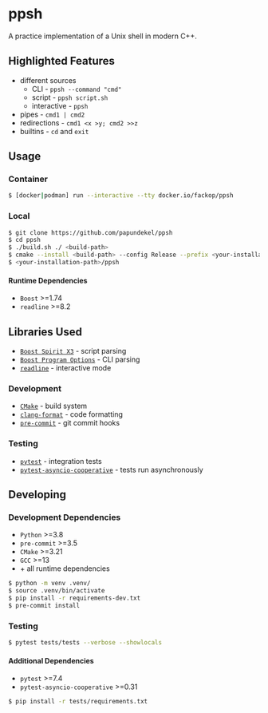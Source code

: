# ppsh

A practice implementation of a Unix shell in modern C++.

## Highlighted Features

- different sources
  - CLI - `ppsh --command "cmd"`
  - script - `ppsh script.sh`
  - interactive - `ppsh`
- pipes - `cmd1 | cmd2`
- redirections - `cmd1 <x >y; cmd2 >>z`
- builtins - `cd` and `exit`

## Usage

### Container

```bash
$ [docker|podman] run --interactive --tty docker.io/fackop/ppsh
```

### Local

```bash
$ git clone https://github.com/papundekel/ppsh
$ cd ppsh
$ ./build.sh ./ <build-path>
$ cmake --install <build-path> --config Release --prefix <your-installation-path>
$ <your-installation-path>/ppsh
```

#### Runtime Dependencies

- `Boost` >=1.74
- `readline` >=8.2

## Libraries Used

- [`Boost Spirit X3`](https://www.boost.org/doc/libs/release/libs/spirit/doc/x3/html/index.html) - script parsing
- [`Boost Program Options`](https://www.boost.org/doc/libs/release/doc/html/program_options.html) - CLI parsing
- [`readline`](https://tiswww.case.edu/php/chet/readline/rltop.html) - interactive mode

### Development

- [`CMake`](https://cmake.org/) - build system
- [`clang-format`](https://clang.llvm.org/docs/ClangFormat.html) - code formatting
- [`pre-commit`](https://pre-commit.com/) - git commit hooks

### Testing

- [`pytest`](https://docs.pytest.org/en/6.2.x/) - integration tests
- [`pytest-asyncio-cooperative`](https://github.com/willemt/pytest-asyncio-cooperative) - tests run asynchronously

## Developing

### Development Dependencies

- `Python` >=3.8
- `pre-commit` >=3.5
- `CMake` >=3.21
- `GCC` >=13
- \+ all runtime dependencies

```bash
$ python -m venv .venv/
$ source .venv/bin/activate
$ pip install -r requirements-dev.txt
$ pre-commit install
```

### Testing

```bash
$ pytest tests/tests --verbose --showlocals
```

#### Additional Dependencies

- `pytest` >=7.4
- `pytest-asyncio-cooperative` >=0.31

```bash
$ pip install -r tests/requirements.txt
```
